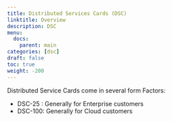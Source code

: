 ```yaml
---
title: Distributed Services Cards (DSC)
linktitle: Overview
description: DSC
menu:
  docs:
    parent: main
categories: [dsc]
draft: false
toc: true
weight: -200
---
```


Distributed Service Cards come in several form Factors:
* DSC-25 :  Generally for Enterprise customers
* DSC-100:  Generally for Cloud customers

